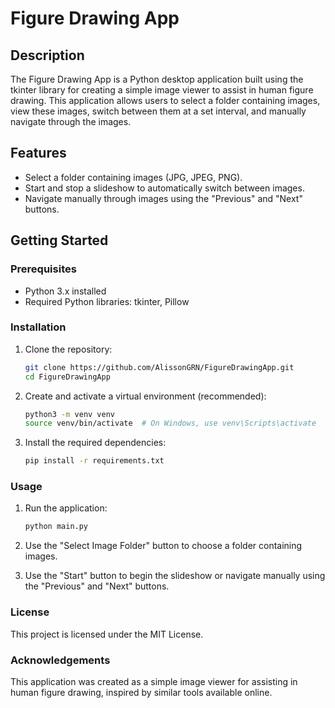 # Figure Drawing App

## Description

The Figure Drawing App is a Python desktop application built using the tkinter library for creating a simple image viewer to assist in human figure drawing. This application allows users to select a folder containing images, view these images, switch between them at a set interval, and manually navigate through the images.

## Features

- Select a folder containing images (JPG, JPEG, PNG).
- Start and stop a slideshow to automatically switch between images.
- Navigate manually through images using the "Previous" and "Next" buttons.

## Getting Started

### Prerequisites

- Python 3.x installed
- Required Python libraries: tkinter, Pillow

### Installation

1. Clone the repository:
   ```bash
   git clone https://github.com/AlissonGRN/FigureDrawingApp.git
   cd FigureDrawingApp
   ```
2. Create and activate a virtual environment (recommended):
   ```bash
   python3 -m venv venv
   source venv/bin/activate  # On Windows, use venv\Scripts\activate
   ```
3. Install the required dependencies:
   ```bash
   pip install -r requirements.txt
   ```

### Usage

1. Run the application:
   ```bash
   python main.py
   ```
2. Use the "Select Image Folder" button to choose a folder containing images.

3. Use the "Start" button to begin the slideshow or navigate manually using the "Previous" and "Next" buttons.

### License

This project is licensed under the MIT License.

### Acknowledgements

This application was created as a simple image viewer for assisting in human figure drawing, inspired by similar tools available online.

